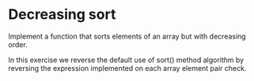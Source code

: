 # Decreasing sort
Implement a function that sorts elements of an array but with decreasing order.

In this exercise we reverse the default use of sort() method algorithm by reversing the expression implemented on each array element pair check. 
